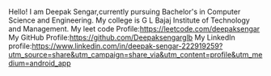 Hello! I am Deepak Sengar,currently pursuing Bachelor's in Computer Science and Engineering.
My college is G L Bajaj Institute of Technology and Management.
My leet code Profile:https://leetcode.com/deepaksengar
My GitHub Profile:https://github.com/Deepaksengarglb
My LinkedIn profile:https://www.linkedin.com/in/deepak-sengar-222919259?utm_source=share&utm_campaign=share_via&utm_content=profile&utm_medium=android_app
